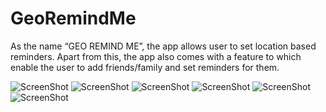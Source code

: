 # GeoRemindMe

As the name “GEO REMIND ME”, the app allows user to set location based reminders. 
Apart from this, the app also comes with a feature to which enable the user to add friends/family and set reminders for them. 

![ScreenShot](https://raw.github.com/yogianugu/GeoRemindMe/master/screenshots/1.png)
![ScreenShot](https://raw.github.com/yogianugu/GeoRemindMe/master/screenshots/2.png)
![ScreenShot](https://raw.github.com/yogianugu/GeoRemindMe/master/screenshots/3.png)
![ScreenShot](https://raw.github.com/yogianugu/GeoRemindMe/master/screenshots/4.png)
![ScreenShot](https://raw.github.com/yogianugu/GeoRemindMe/master/screenshots/5.png)
![ScreenShot](https://raw.github.com/yogianugu/GeoRemindMe/master/screenshots/6.png)
